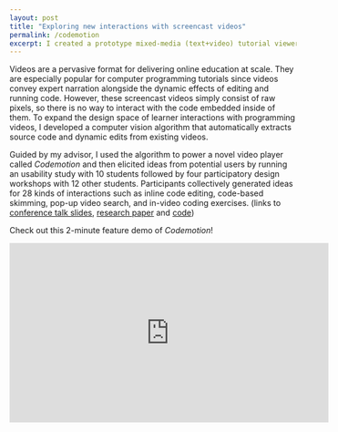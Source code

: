 ```yaml
---
layout: post
title: "Exploring new interactions with screencast videos"
permalink: /codemotion
excerpt: I created a prototype mixed-media (text+video) tutorial viewer called Codemotion that segments a screencast video into chunks based on intervals of related code edits. <img src="/assets/codemotion/ui-cropped.png" style="border: 3px solid" />
---
```


Videos are a pervasive format for delivering online education at scale. They are especially popular for computer programming tutorials since videos convey expert narration alongside the dynamic effects of editing and running code. However, these screencast videos simply consist of raw pixels, so there is no way to interact with the code embedded inside of them. To expand the design space of learner interactions with programming videos, I developed a computer vision algorithm that automatically extracts source code and dynamic edits from existing videos.

Guided by my advisor, I used the algorithm to power a novel video player called *Codemotion* and then elicited ideas from potential users by running an usability study with 10 students followed by four participatory design workshops with 12 other students. Participants collectively generated ideas for 28 kinds of interactions such as inline code editing, code-based skimming, pop-up video search, and in-video coding exercises. (links to [conference talk slides](https://www.icloud.com/keynote/0CrqCVgrx10z1Dov72B_bmG-g#Codemotion-LAS18-Kandarp), [research paper](/files/codemotion-las2018-khandwala.pdf) and [code](https://github.com/kandarpksk/codemotion-las2018))

Check out this 2-minute feature demo of *Codemotion*!
<iframe width="560" height="315" src="https://www.youtube.com/embed/OPROmzq973A" frameborder="0" allow="accelerometer; autoplay; clipboard-write; encrypted-media; gyroscope; picture-in-picture" allowfullscreen></iframe>

